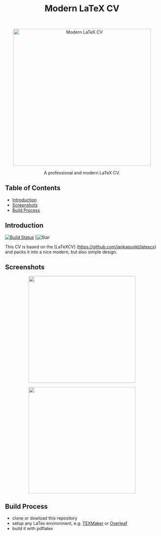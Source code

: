 <h1 align="center"> Modern LaTeX CV  </h1> <br>
<p align="center">
  <a href="https://github.com/philipempl/modern-latex-cv">
    <img alt="Modern LaTeX CV" title="CV" src="https://github.com/philipempl/modern-latex-cv/tree/master/showcase/logo.jpg" width="450">
  </a>
</p>

<p align="center">
  A professional and modern LaTeX CV.
</p>


## Table of Contents

- [Introduction](#introduction)
- [Screenshots](#screenshots)
- [Build Process](#build-process)


## Introduction

[![Build Status](https://img.shields.io/travis/gitpoint/git-point.svg?style=flat-square)](https://travis-ci.org/gitpoint/git-point)
[![Star](https://camo.githubusercontent.com/1ef04f27611ff643eb57eb87cc0f1204d7a6a14d/68747470733a2f2f696d672e736869656c64732e696f2f7374617469632f76313f6c6162656c3d254630253946253843253946266d6573736167653d496625323055736566756c267374796c653d7374796c653d666c617426636f6c6f723d424334453939)



This CV is based on the [LaTeXCV] (https://github.com/jankapunkt/latexcv) and packs it into a nice modern, but also simple design. 

## Screenshots

<p align="center">
  <img src = "https://github.com/philipempl/modern-latex-cv/tree/master/showcase/cv-1.jpg" width=350>
</p>
<p align="center">
  <img src = "https://github.com/philipempl/modern-latex-cv/tree/master/showcase/cv-2.jpg" width=350>
</p>


## Build Process

- clone or dowload this repository
- setup any LaTex environment, e.g. [TEXMaker](https://www.xm1math.net/texmaker/) or [Overleaf](https://www.overleaf.com/) 
- build it with pdflatex